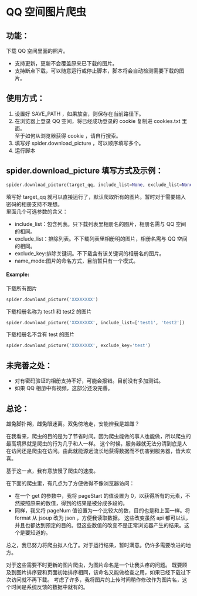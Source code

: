 # QQ 空间图片爬虫
## 功能：
下载 QQ 空间里面的照片。  
* 支持更新，更新不会覆盖原来已下载的图片。
* 支持断点下载，可以随意运行或停止脚本，脚本将会自动检测需要下载的图片。
## 使用方式：
1. 设置好 SAVE_PATH ，如果放空，则保存在当前路径下。 
2. 在浏览器上登录 QQ 空间，将已经成功登录的 cookie 复制进 cookies.txt 里面。  
至于如何从浏览器获得 cookie ，请自行搜索。
3. 填写好 spider.download_picture ，可以顺序填写多个。
4. 运行脚本

## spider.download_picture 填写方式及示例：
```python
spider.download_picture(target_qq, include_list=None, exclude_list=None, exclude_key=None, name_mode=1)
```
填写好 target_qq 就可以直接运行了，默认爬取所有的图片。暂时对于需要输入密码的相册支持不理想。  
里面几个可选参数的含义：  
* include_list：包含列表。只下载列表里相册名的图片，相册名需与 QQ 空间的相同。  
* exclude_list：排除列表。不下载列表里相册明的图片，相册名需与 QQ 空间的相同。  
* exclude_key:排除关键词。不下载含有该关键词的相册名的图片。  
* name_mode:图片的命名方式，目前暂只有一个模式。 
#### Example:
下载所有图片
```python
spider.download_picture('XXXXXXXX')
```
下载相册名称为 test1 和 test2 的图片
```python
spider.download_picture('XXXXXXXX', include_list=['test1', 'test2'])
```
下载相册名不含有 test 的图片
```python
spider.download_picture('XXXXXXXX', exclude_key='test')
```

## 未完善之处：
* 对有密码验证的相册支持不好，可能会报错。目前没有多加测试。
* 如果 QQ 相册中有视频，这部分还没完善。

## 总论：
雄兔脚扑朔，雌兔眼迷离。双兔傍地走，安能辨我是雄雌？

在我看来，爬虫的目的是为了节省时间。因为爬虫能做的事人也能做，所以爬虫的最高境界就是爬虫的行为几乎和人一样。
这个时候，服务器就无法分清到底是人在访问还是爬虫在访问。由此就能源远流长地获得数据而不伤害到服务器，皆大欢喜。

基于这一点，我有意放慢了爬虫的速度。

在下面的爬虫里，有几点为了方便做得不像浏览器访问：
* 在一个 get 的参数中，我将 pageStart 的值设置为 0，以获得所有的元素，不然按照原来的数值，得到的结果是被分成多段的。
* 同样，我又将 pageNum 值设置为一个比较大的数，目的也是和上面一样。将 format 从 jsoup 改为 json ，方便我读取数据。
这些改变虽然 api 都可以认，并且也都达到预定的目的。但这些数值的改变不是正常浏览器产生的结果。这个是要知道的。
 
总之，我已努力将爬虫拟人化了。对于运行结果，暂时满意。仍许多需要改进的地方。

对于这些需要不时更新的图片爬虫，为图片命名是一个让我头疼的问题。
既要顾及到图片排序要和页面初始排序相同，该命名又能做检查之用，如果已经下载过下次访问就不再下载。
考虑了许多，我将图片的上传时间稍作修改作为图片名，这个时间是系统反馈的数据中就有的。

